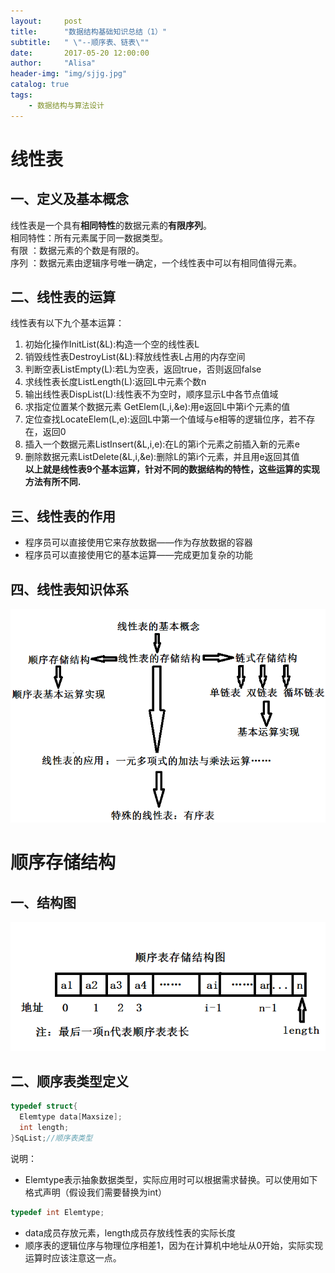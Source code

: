 ```yaml
---
layout:     post
title:      "数据结构基础知识总结（1）"
subtitle:   " \"--顺序表、链表\""
date:       2017-05-20 12:00:00
author:     "Alisa"
header-img: "img/sjjg.jpg"
catalog: true
tags:
    - 数据结构与算法设计
---
```

# 线性表  
## 一、定义及基本概念  
线性表是一个具有<strong>相同特性</strong>的数据元素的<strong>有限序列</strong>。  
相同特性：所有元素属于同一数据类型。  
有限        ：数据元素的个数是有限的。  
序列        ：数据元素由逻辑序号唯一确定，一个线性表中可以有相同值得元素。   
## 二、线性表的运算  
线性表有以下九个基本运算：  
1. 初始化操作InitList(&L):构造一个空的线性表L
2. 销毁线性表DestroyList(&L):释放线性表L占用的内存空间
3. 判断空表ListEmpty(L):若L为空表，返回true，否则返回false
4. 求线性表长度ListLength(L):返回L中元素个数n
5. 输出线性表DispList(L):线性表不为空时，顺序显示L中各节点值域
6. 求指定位置某个数据元素 GetElem(L,i,&e):用e返回L中第i个元素的值
7. 定位查找LocateElem(L,e):返回L中第一个值域与e相等的逻辑位序，若不存在，返回0
8. 插入一个数据元素ListInsert(&L,i,e):在L的第i个元素之前插入新的元素e
9. 删除数据元素ListDelete(&L,i,&e):删除L的第i个元素，并且用e返回其值  
   <strong>以上就是线性表9个基本运算，针对不同的数据结构的特性，这些运算的实现方法有所不同.</strong> 


## 三、线性表的作用  
- 程序员可以直接使用它来存放数据——作为存放数据的容器  
- 程序员可以直接使用它的基本运算——完成更加复杂的功能 


## 四、线性表知识体系  
![](https://raw.githubusercontent.com/Katherine001/markdowm-photo/master/photo/001.bmp)  
# 顺序存储结构  
## 一、结构图  
![](https://raw.githubusercontent.com/Katherine001/markdowm-photo/master/photo/002.bmp)  
## 二、顺序表类型定义  
```c
typedef struct{
  Elemtype data[Maxsize];
  int length;
}SqList;//顺序表类型
```
说明：  
- Elemtype表示抽象数据类型，实际应用时可以根据需求替换。可以使用如下格式声明（假设我们需要替换为int）  
```c
typedef int Elemtype;
```
- data成员存放元素，length成员存放线性表的实际长度
- 顺序表的逻辑位序与物理位序相差1，因为在计算机中地址从0开始，实际实现运算时应该注意这一点。


